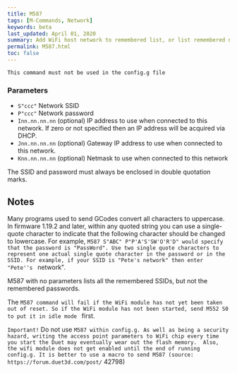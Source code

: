 ```yaml
---
title: M587
tags: [M-Commands, Network] 
keywords: beta 
last_updated: April 01, 2020 
summary: Add WiFi host network to remembered list, or list remembered networks 
permalink: M587.html
toc: false 
---
```



`This command must not be used in the config.g file`

### Parameters

* `S"ccc"` Network SSID
* `P"ccc"` Network password
* `Inn.nn.nn.nn` (optional) IP address to use when connected to this network. If zero or not specified then an IP address will be acquired via DHCP.
* `Jnn.nn.nn.nn` (optional) Gateway IP address to use when connected to this network.
* `Knn.nn.nn.nn` (optional) Netmask to use when connected to this network

The SSID and password must always be enclosed in double quotation marks.

## Notes

Many programs used to send GCodes convert all characters to uppercase. In firmware 1.19.2 and later, within any quoted string you can use a single-quote character to indicate that the following character should be changed to lowercase. For example, ` M587 S"ABC" P"P'A'S'SW'O'R'D" would specify that the password is "PassWord". Use two single quote characters to represent one actual single quote character in the password or in the SSID. For example, if your SSID is "Pete's network" then enter "Pete''s  ` network".

M587 with no parameters lists all the remembered SSIDs, but not the remembered passwords.

The ` M587 command will fail if the WiFi module has not yet been taken out of reset. So if the WiFi module has not been started, send M552 S0 to put it in idle mode  ` first.

`Important!` Do not use ` M587 within config.g. As well as being a security hazard, writing the access point parameters to WiFi chip every time you start the Duet may eventually wear out the flash memory.  Also, the wifi module does not get enabled until the end of running config.g. It is better to use a macro to send M587 (source: https://forum.duet3d.com/post/ ` 42798)

